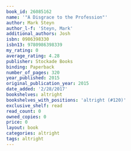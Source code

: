 ```yaml
---
book_id: 26085162
name: '"A Disgrace to the Profession"'
author: Mark Steyn
author_l-f: 'Steyn, Mark'
additional_authors: Josh
isbn: 0986398330
isbn13: 9780986398339
my_rating: 0
average_rating: 4.28
publisher: Stockade Books
binding: Paperback
number_of_pages: 320
year_published: 2015
original_publication_year: 2015
date_added: '2/28/2017'
bookshelves: altright
bookshelves_with_positions: 'altright (#120)'
exclusive_shelf: read
read_count: 0
owned_copies: 0
price: 0
layout: book
categories: altright
tags: altright
---
```

